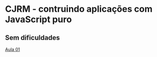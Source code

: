 
# CJRM - contruindo aplicações com JavaScript puro
## Sem dificuldades

[Aula 01](https://github.com/BrunoCesarAngst/CJRM/blob/main/aula01/Introdução%2C%20constantes%2C%20variáveis%20e%20comentários.md) 